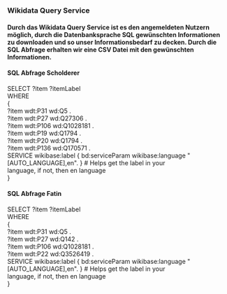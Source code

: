 
### Wikidata Query Service
#### Durch das Wikidata Query Service ist es den angemeldeten Nutzern möglich, durch die Datenbanksprache __SQL__ gewünschten Informationen zu downloaden und so unser Informationsbedarf zu decken.  Durch die SQL Abfrage erhalten wir eine CSV Datei mit den gewünschten Informationen.


#### SQL Abfrage Scholderer <br />
SELECT ?item ?itemLabel <br />
WHERE <br />
{ <br />
?item wdt:P31 wd:Q5 . <br />
?item wdt:P27 wd:Q27306 . <br />
?item wdt:P106 wd:Q1028181 . <br />
?item wdt:P19 wd:Q1794 . <br />
?item wdt:P20 wd:Q1794 . <br />
?item wdt:P136 wd:Q170571 . <br />
  SERVICE wikibase:label { bd:serviceParam wikibase:language "[AUTO_LANGUAGE],en". } # <span lang="en" dir="ltr" class="mw-content-ltr">Helps get the label in your <br /> language, if not, then en language</span> <br />
  }

#### SQL Abfrage Fatin  <br />
SELECT ?item ?itemLabel <br />
WHERE <br />
{ <br />
?item wdt:P31 wd:Q5 . <br />
?item wdt:P27 wd:Q142 . <br />
?item wdt:P106 wd:Q1028181 . <br />
?item wdt:P22 wd:Q3526419 . <br />
  SERVICE wikibase:label { bd:serviceParam wikibase:language "[AUTO_LANGUAGE],en". } # <span lang="en" dir="ltr" class="mw-content-ltr">Helps get the label in your <br /> language, if not, then en language</span> <br />
}

